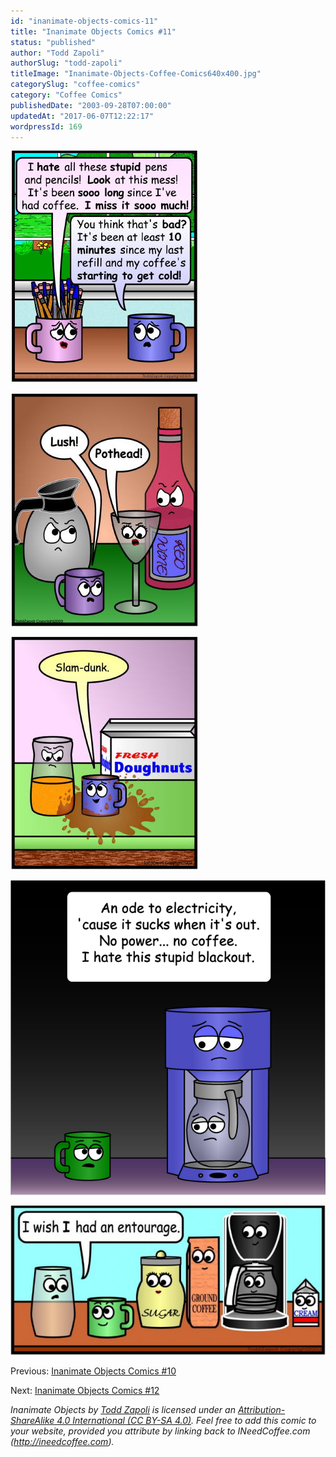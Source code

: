 ```yaml
---
id: "inanimate-objects-comics-11"
title: "Inanimate Objects Comics #11"
status: "published"
author: "Todd Zapoli"
authorSlug: "todd-zapoli"
titleImage: "Inanimate-Objects-Coffee-Comics640x400.jpg"
categorySlug: "coffee-comics"
category: "Coffee Comics"
publishedDate: "2003-09-28T07:00:00"
updatedAt: "2017-06-07T12:22:17"
wordpressId: 169
---
```


![10 minutes](comic-10-minutes1.jpg)

![comic lush pothead](comic-lush-pothead.jpg)

![slam dunk](comic-slam-dunk.jpg)

![Ode to Electricity](15Electricity.jpg)

[![comic entourage](comic-entourage-650x308.jpg)](http://ineedcoffee.com/wp-content/uploads/2003/09/comic-entourage.jpg)

Previous: [Inanimate Objects Comics #10](http://ineedcoffee.com/inanimate-objects-comics-10/)

Next: [Inanimate Objects Comics #12](http://ineedcoffee.com/inanimate-objects-comics-12/)

*Inanimate Objects by [Todd Zapoli](http://ineedcoffee.com/) is licensed under an [Attribution-ShareAlike 4.0 International (CC BY-SA 4.0)](https://creativecommons.org/licenses/by-sa/4.0/). Feel free to add this comic to your website, provided you attribute by linking back to INeedCoffee.com (http://ineedcoffee.com).*